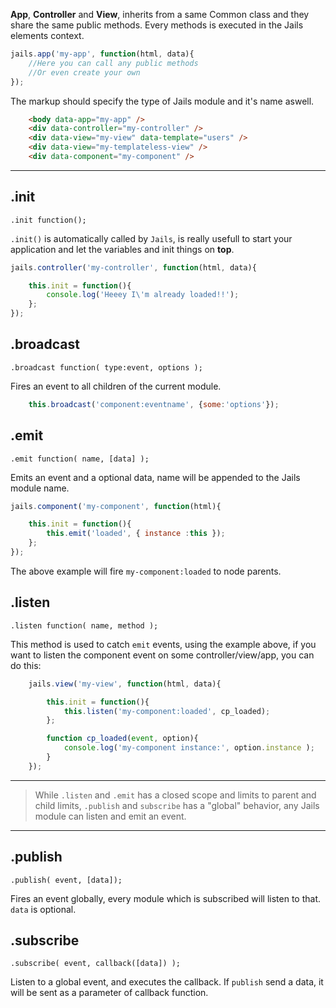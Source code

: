 
**App**, **Controller** and **View**, inherits from a same Common class and they share the same public methods.
Every methods is executed in the Jails elements context.

```js
jails.app('my-app', function(html, data){
    //Here you can call any public methods
    //Or even create your own
});
```

The markup should specify the type of Jails module and it's name aswell.

```html
    <body data-app="my-app" />
    <div data-controller="my-controller" />
    <div data-view="my-view" data-template="users" />
    <div data-view="my-templateless-view" />
    <div data-component="my-component" />
```

---

## .init
    .init function();
`.init()` is automatically called by `Jails`, is really usefull to start your application and let the variables and init things on **top**.

```js
jails.controller('my-controller', function(html, data){

    this.init = function(){
        console.log('Heeey I\'m already loaded!!');
    };
});
```

## .broadcast
    .broadcast function( type:event, options );

Fires an event to all children of the current module.
```js
    this.broadcast('component:eventname', {some:'options'});
```

## .emit
    .emit function( name, [data] );

Emits an event and a optional data, name will be appended to the Jails module name.
```js
jails.component('my-component', function(html){

    this.init = function(){
        this.emit('loaded', { instance :this });
    };
});
```
The above example will fire `my-component:loaded` to node parents.

## .listen
    .listen function( name, method );

This method is used to catch `emit` events, using the example above, if you want to listen the component event on some controller/view/app, you can do this:

```js
    jails.view('my-view', function(html, data){

        this.init = function(){
            this.listen('my-component:loaded', cp_loaded);
        };

        function cp_loaded(event, option){
            console.log('my-component instance:', option.instance );
        }
    });
```

---

> While `.listen` and `.emit` has a closed scope and limits to parent and child limits,
`.publish` and `subscribe` has a "global" behavior, any Jails module can listen and emit an event.

---

## .publish
    .publish( event, [data]);

Fires an event globally, every module which is subscribed will listen to that. `data` is optional.

## .subscribe
    .subscribe( event, callback([data]) );

Listen to a global event, and executes the callback. If `publish` send a data, it will be sent as a parameter of callback function.
